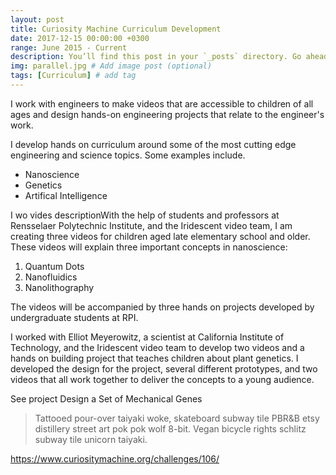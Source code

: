 ```yaml
---
layout: post
title: Curiosity Machine Curriculum Development
date: 2017-12-15 00:00:00 +0300
range: June 2015 - Current
description: You’ll find this post in your `_posts` directory. Go ahead and edit it and re-build the site to see your changes. # Add post description (optional)
img: parallel.jpg # Add image post (optional)
tags: [Curriculum] # add tag
---
```

I work with engineers to make videos that are accessible to children of all ages and design hands-on engineering
projects that relate to the engineer's work.

I develop hands on curriculum around some of the most cutting edge engineering and science topics. Some examples include.

* Nanoscience
* Genetics
* Artifical Intelligence

I wo vides
descriptionWith the help of students and professors at Rensselaer Polytechnic Institute, and the Iridescent video team, I am creating three videos for children aged late elementary school and older. These videos will explain three important concepts in nanoscience:

1. Quantum Dots
2. Nanofluidics
3. Nanolithography

The videos will be accompanied by three hands on projects developed by undergraduate students at RPI.


I worked with Elliot Meyerowitz, a scientist at California Institute of Technology, and the Iridescent video team to develop two videos and a hands on building project that teaches children about plant genetics. I developed the design for the project, several different prototypes, and two videos that all work together to deliver the concepts to a young audience.

See project Design a Set of Mechanical Genes

>Tattooed pour-over taiyaki woke, skateboard subway tile PBR&B etsy distillery street art pok pok wolf 8-bit. Vegan bicycle rights schlitz subway tile unicorn taiyaki.

https://www.curiositymachine.org/challenges/106/